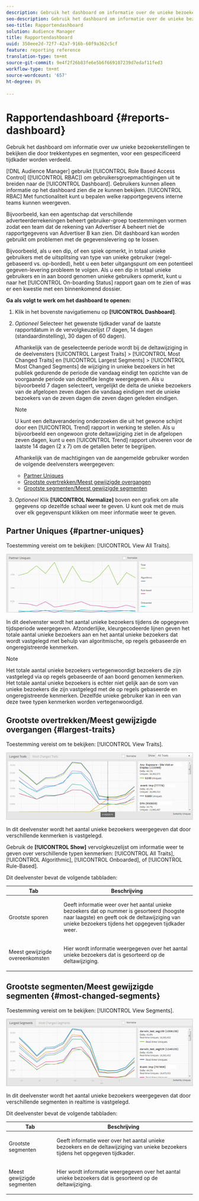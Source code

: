 ```yaml
---
description: Gebruik het dashboard om informatie over de unieke bezoekerscijfers van uw partners te bekijken die door trekkentypes en segmenten voor een gespecificeerd tijdkader worden verdeeld.
seo-description: Gebruik het dashboard om informatie over de unieke bezoekerscijfers van uw partners te bekijken die door trekkentypes en segmenten voor een gespecificeerd tijdkader worden verdeeld.
seo-title: Rapportendashboard
solution: Audience Manager
title: Rapportendashboard
uuid: 350eee2d-72f7-42a7-916b-60f9a362c5cf
feature: reporting reference
translation-type: tm+mt
source-git-commit: 9e4f2f26b83fe6e5b6f669107239d7edaf11fed3
workflow-type: tm+mt
source-wordcount: '657'
ht-degree: 0%

---
```



# Rapportendashboard {#reports-dashboard}

Gebruik het dashboard om informatie over uw unieke bezoekerstellingen te bekijken die door trekkentypes en segmenten, voor een gespecificeerd tijdkader worden verdeeld.

<!-- 

c_dashboard.xml

 -->

[!DNL Audience Manager] gebruikt [!UICONTROL Role Based Access Control] ([!UICONTROL RBAC]) om gebruikersgroepmachtigingen uit te breiden naar de [!UICONTROL Dashboard]. Gebruikers kunnen alleen informatie op het dashboard zien die ze kunnen bekijken. [!UICONTROL RBAC] Met functionaliteit kunt u bepalen welke rapportgegevens interne teams kunnen weergeven.

Bijvoorbeeld, kan een agentschap dat verschillende adverteerderrekeningen beheert gebruiker-groep toestemmingen vormen zodat een team dat de rekening van Advertiser A beheert niet de rapportgegevens van Advertiser B kan zien. Dit dashboard kan worden gebruikt om problemen met de gegevenslevering op te lossen.

Bijvoorbeeld, als u een dip, of een spiek opmerkt, in totaal unieke gebruikers met de uitsplitsing van type van unieke gebruiker (regel-gebaseerd vs. op-borded), hebt u een beter uitgangspunt om een potentieel gegeven-levering probleem te volgen. Als u een dip in totaal unieke gebruikers en in aan boord genomen unieke gebruikers opmerkt, kunt u naar het [!UICONTROL On-boarding Status] rapport gaan om te zien of was er een kwestie met een binnenkomend dossier.

**Ga als volgt te werk om het dashboard te openen:**

1. Klik in het bovenste navigatiemenu op **[!UICONTROL Dashboard]**.
2. *Optioneel* Selecteer het gewenste tijdkader vanaf de laatste rapportdatum in de vervolgkeuzelijst (7 dagen, 14 dagen (standaardinstelling), 30 dagen of 60 dagen).

   Afhankelijk van de geselecteerde periode wordt bij de deltawijziging in de deelvensters [!UICONTROL Largest Traits] > [!UICONTROL Most Changed Traits] en [!UICONTROL Largest Segments] > [!UICONTROL Most Changed Segments] de wijziging in unieke bezoekers in het publiek gedurende de periode die vandaag eindigt ten opzichte van de voorgaande periode van dezelfde lengte weergegeven. Als u bijvoorbeeld 7 dagen selecteert, vergelijkt de delta de unieke bezoekers van de afgelopen zeven dagen die vandaag eindigen met de unieke bezoekers van de zeven dagen die zeven dagen geleden eindigen.

   >[!NOTE]
   >
   >U kunt een deltaverandering onderzoeken die uit het gewone schijnt door een [!UICONTROL Trend] rapport in werking te stellen. Als u bijvoorbeeld een ongewoon grote deltawijziging ziet in de afgelopen zeven dagen, kunt u een [!UICONTROL Trend] rapport uitvoeren voor de laatste 14 dagen (2 x 7) om de getallen beter te begrijpen.

   Afhankelijk van de machtigingen van de aangemelde gebruiker worden de volgende deelvensters weergegeven:

   * [Partner Uniques](../reporting/reports-dashboard.md#partner-uniques)
   * [Grootste overtrekken/Meest gewijzigde overgangen](../reporting/reports-dashboard.md#largest-traits)
   * [Grootste segmenten/Meest gewijzigde segmenten](../reporting/reports-dashboard.md#most-changed-segments)

3. *Optioneel* Klik **[!UICONTROL Normalize]** boven een grafiek om alle gegevens op dezelfde schaal weer te geven. U kunt ook met de muis over elk gegevenspunt klikken om meer informatie weer te geven.

## Partner Uniques {#partner-uniques}

Toestemming vereist om te bekijken: [!UICONTROL View All Traits].

![](assets/partner_uniques.png)

In dit deelvenster wordt het aantal unieke bezoekers tijdens de opgegeven tijdsperiode weergegeven. Afzonderlijke, kleurgecodeerde lijnen geven het totale aantal unieke bezoekers aan en het aantal unieke bezoekers dat wordt vastgelegd met behulp van algoritmische, op regels gebaseerde en ongeregistreerde kenmerken.

>[!NOTE]
>
>Het totale aantal unieke bezoekers vertegenwoordigt bezoekers die zijn vastgelegd via op regels gebaseerde of aan boord genomen kenmerken. Het totale aantal unieke bezoekers is echter niet gelijk aan de som van unieke bezoekers die zijn vastgelegd met de op regels gebaseerde en ongeregistreerde kenmerken. Dezelfde unieke gebruiker kan in een van deze twee typen kenmerken worden vertegenwoordigd.

## Grootste overtrekken/Meest gewijzigde overgangen {#largest-traits}

Toestemming vereist om te bekijken: [!UICONTROL View Traits].

![](assets/largest_traits.png)

In dit deelvenster wordt het aantal unieke bezoekers weergegeven dat door verschillende kenmerken is vastgelegd.

Gebruik de **[!UICONTROL Show]** vervolgkeuzelijst om informatie weer te geven over verschillende typen kenmerken: [!UICONTROL All Traits], [!UICONTROL Algorithmic], [!UICONTROL Onboarded], of [!UICONTROL Rule-Based].

Dit deelvenster bevat de volgende tabbladen:

<table id="table_DA48BDEB4E0143BEA4EB85AC26FF6AE3"> 
 <thead> 
  <tr> 
   <th colname="col1" class="entry"> Tab </th> 
   <th colname="col2" class="entry"> Beschrijving </th> 
  </tr> 
 </thead>
 <tbody> 
  <tr> 
   <td colname="col1"> <p><span class="wintitle"> Grootste sporen</span> </p> </td> 
   <td colname="col2"> <p>Geeft informatie weer over het aantal unieke bezoekers dat op nummer is gesorteerd (hoogste naar laagste) en geeft ook de deltawijziging van unieke bezoekers tijdens het opgegeven tijdkader weer. </p> </td> 
  </tr> 
  <tr> 
   <td colname="col1"> <p><span class="wintitle"> Meest gewijzigde overeenkomsten</span> </p> </td> 
   <td colname="col2"> <p>Hier wordt informatie weergegeven over het aantal unieke bezoekers dat is gesorteerd op de deltawijziging. </p> </td> 
  </tr> 
 </tbody> 
</table>

## Grootste segmenten/Meest gewijzigde segmenten {#most-changed-segments}

Toestemming vereist om te bekijken: [!UICONTROL View Segments].

![](assets/largest_segments.png)

In dit deelvenster wordt het aantal unieke bezoekers weergegeven dat door verschillende segmenten in realtime is vastgelegd.

Dit deelvenster bevat de volgende tabbladen:

<table id="table_8E22E0579FA74C5A86CC40B40B2548BE"> 
 <thead> 
  <tr> 
   <th colname="col1" class="entry"> Tab </th> 
   <th colname="col2" class="entry"> Beschrijving </th> 
  </tr> 
 </thead>
 <tbody> 
  <tr> 
   <td colname="col1"> <p><span class="wintitle"> Grootste segmenten</span> </p> </td> 
   <td colname="col2"> <p>Geeft informatie weer over het aantal unieke bezoekers en de deltawijziging van unieke bezoekers tijdens het opgegeven tijdkader. </p> </td> 
  </tr> 
  <tr> 
   <td colname="col1"> <p><span class="wintitle"> Meest gewijzigde segmenten</span> </p> </td> 
   <td colname="col2"> <p>Hier wordt informatie weergegeven over het aantal unieke bezoekers dat is gesorteerd op de deltawijziging. </p> </td> 
  </tr> 
 </tbody> 
</table>

